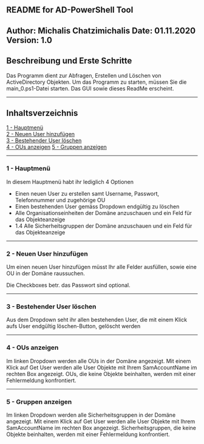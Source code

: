 README for AD-PowerShell Tool
------------------------------
Author: Michalis Chatzimichalis
Date: 01.11.2020
Version: 1.0
------------------------------

## Beschreibung und Erste Schritte

Das Programm dient zur Abfragen, Erstellen und Löschen von ActiveDirectory Objekten.
Um das Programm zu starten, müssen Sie die main_0.ps1-Datei starten. Das GUI sowie dieses ReadMe erscheint.

----------
## Inhaltsverzeichnis
[1 - Hauptmenü](#1---hauptmenü)\
[2 - Neuen User hinzufügen](#2---neuen-user-hinzufügen)\
[3 - Bestehender User löschen](#3---bestehender-user-löschen)\
[4 - OUs anzeigen](#4---ous-anzeigen)
[5 - Gruppen anzeigen](#5---gruppen-anzeigen)


-------------
### 1 - Hauptmenü

In diesem Hauptmenü habt ihr lediglich 4 Optionen 
* Einen neuen User zu erstellen samt Username, Passwort, Telefonnummer und zugehörige OU
* Einen bestehenden User gemäss Dropdown endgültig zu löschen
* Alle Organisationseinheiten der Domäne anzuschauen und ein Feld für das Objekteanzeige
* 1.4 Alle Sicherheitsgruppen der Domäne anzuschauen und ein Feld für das Objekteanzeige

------------
### 2 - Neuen User hinzufügen

Um einen neuen User hinzufügen müsst Ihr alle Felder ausfüllen, sowie eine OU in der Domäne raussuchen.

Die Checkboxes betr. das Passwort sind optional.

-------------
### 3 - Bestehender User löschen

Aus dem Dropdown seht ihr allen bestehenden User, die mit einem Klick aufs User endgültig löschen-Button, gelöscht werden


---------------
### 4 - OUs anzeigen

Im linken Dropdown werden alle OUs in der Domäne angezeigt. Mit einem Klick auf Get User werden alle User Objekte mit Ihrem SamAccountName im rechten Box angezeigt.
OUs, die keine Objekte beinhalten, werden mit einer Fehlermeldung konfrontiert.

---------------
### 5 - Gruppen anzeigen

Im linken Dropdown werden alle Sicherheitsgruppen in der Domäne angezeigt. Mit einem Klick auf Get User werden alle User Objekte mit Ihrem SamAccountName im rechten Box angezeigt.
Sicherheitsgruppen, die keine Objekte beinhalten, werden mit einer Fehlermeldung konfrontiert.